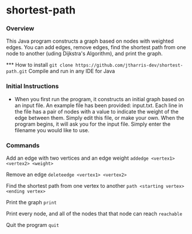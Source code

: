 # shortest-path

### Overview
This Java program constructs a graph based on nodes with weighted edges. You can add edges, remove edges, find the shortest path from one node to another (uding Dijkstra's Algorithm), and print the graph.

*** How to install
```git clone https://github.com/jtharris-dev/shortest-path.git```
Compile and run in any IDE for Java

### Initial Instructions
 - When you first run the program, it constructs an initial graph based on an input file. An example file has been provided: input.txt. Each line in the file has a pair of nodes with a value to indicate the weight of the edge between them. Simply edit this file, or make your own. When the program begins, it will ask you for the input file. Simply enter the filename you would like to use.

### Commands
Add an edge with two vertices and an edge weight
```addedge <vertex1> <vertex2> <weight>```

Remove an edge
```deleteedge <vertex1> <vertex2>```

Find the shortest path from one vertex to another
```path <starting vertex> <ending vertex>```

Print the graph
```print```

Print every node, and all of the nodes that that node can reach
```reachable```

Quit the program
```quit```
